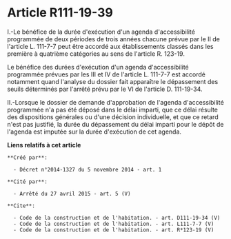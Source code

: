# Article R111-19-39

I.-Le bénéfice de la durée d'exécution d'un agenda d'accessibilité programmée de deux périodes de trois années chacune prévue
par le II de l'article L. 111-7-7 peut être accordé aux établissements classés dans les première à quatrième catégories au
sens de l'article R. 123-19. 

Le bénéfice des durées d'exécution d'un agenda d'accessibilité programmée prévues par les III et IV de l'article L. 111-7-7
est accordé notamment quand l'analyse du dossier fait apparaître le dépassement des seuils déterminés par l'arrêté prévu par
le VI de l'article D. 111-19-34. 

II.-Lorsque le dossier de demande d'approbation de l'agenda d'accessibilité programmée n'a pas été déposé dans le délai
imparti, que ce délai résulte des dispositions générales ou d'une décision individuelle, et que ce retard n'est pas justifié,
la durée du dépassement du délai imparti pour le dépôt de l'agenda est imputée sur la durée d'exécution de cet agenda.

**Liens relatifs à cet article**

	**Créé par**:

	  - Décret n°2014-1327 du 5 novembre 2014 - art. 1

	**Cité par**:

	  - Arrêté du 27 avril 2015 - art. 5 (V)

	**Cite**:

	  - Code de la construction et de l'habitation. - art. D111-19-34 (V)
	  - Code de la construction et de l'habitation. - art. L111-7-7 (V)
	  - Code de la construction et de l'habitation. - art. R*123-19 (V)
